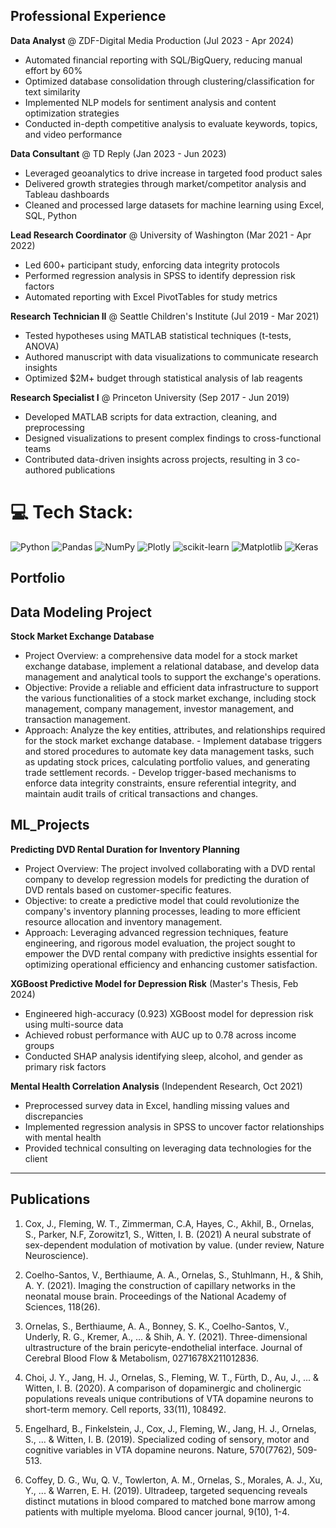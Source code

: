 ## Professional Experience

**Data Analyst** @ ZDF-Digital Media Production (Jul 2023 - Apr 2024)
- Automated financial reporting with SQL/BigQuery, reducing manual effort by 60%  
- Optimized database consolidation through clustering/classification for text similarity  
- Implemented NLP models for sentiment analysis and content optimization strategies
- Conducted in-depth competitive analysis to evaluate keywords, topics, and video performance

**Data Consultant** @ TD Reply (Jan 2023 - Jun 2023)  
- Leveraged geoanalytics to drive increase in targeted food product sales
- Delivered growth strategies through market/competitor analysis and Tableau dashboards
- Cleaned and processed large datasets for machine learning using Excel, SQL, Python

**Lead Research Coordinator** @ University of Washington (Mar 2021 - Apr 2022)
- Led 600+ participant study, enforcing data integrity protocols 
- Performed regression analysis in SPSS to identify depression risk factors
- Automated reporting with Excel PivotTables for study metrics

**Research Technician II** @ Seattle Children's Institute (Jul 2019 - Mar 2021)  
- Tested hypotheses using MATLAB statistical techniques (t-tests, ANOVA)
- Authored manuscript with data visualizations to communicate research insights
- Optimized $2M+ budget through statistical analysis of lab reagents

**Research Specialist I** @ Princeton University (Sep 2017 - Jun 2019)
- Developed MATLAB scripts for data extraction, cleaning, and preprocessing
- Designed visualizations to present complex findings to cross-functional teams  
- Contributed data-driven insights across projects, resulting in 3 co-authored publications

# 💻 Tech Stack:
![Python](https://img.shields.io/badge/python-3670A0?style=for-the-badge&logo=python&logoColor=ffdd54) ![Pandas](https://img.shields.io/badge/pandas-%23150458.svg?style=for-the-badge&logo=pandas&logoColor=white) ![NumPy](https://img.shields.io/badge/numpy-%23013243.svg?style=for-the-badge&logo=numpy&logoColor=white) ![Plotly](https://img.shields.io/badge/Plotly-%233F4F75.svg?style=for-the-badge&logo=plotly&logoColor=white) ![scikit-learn](https://img.shields.io/badge/scikit--learn-%23F7931E.svg?style=for-the-badge&logo=scikit-learn&logoColor=white) ![Matplotlib](https://img.shields.io/badge/Matplotlib-%23ffffff.svg?style=for-the-badge&logo=Matplotlib&logoColor=black) ![Keras](https://img.shields.io/badge/Keras-%23D00000.svg?style=for-the-badge&logo=Keras&logoColor=white)


## Portfolio

## Data Modeling Project 
**Stock Market Exchange Database**
- Project Overview: a comprehensive data model for a stock market exchange database, implement a relational database, and develop data management and analytical tools to support the exchange's operations. 
- Objective: Provide a reliable and efficient data infrastructure to support the various functionalities of a stock market exchange, including stock management, company management, investor management, and transaction management.
- Approach: Analyze the key entities, attributes, and relationships required for the stock market exchange database.
      - Implement database triggers and stored procedures to automate key data management tasks, such as updating 
      stock prices, calculating portfolio values, and generating trade settlement records.
      - Develop trigger-based mechanisms to enforce data integrity constraints, ensure referential integrity, and 
        maintain audit trails of critical transactions and changes.

## ML_Projects

**Predicting DVD Rental Duration for Inventory Planning**
- Project Overview: The project involved collaborating with a DVD rental company to develop regression models for predicting the duration of DVD rentals based on customer-specific features.
- Objective: to create a predictive model that could revolutionize the company's inventory planning processes, leading to more efficient resource allocation and inventory management.
- Approach: Leveraging advanced regression techniques, feature engineering, and rigorous model evaluation, the project sought to empower the DVD rental company with predictive insights essential for optimizing operational efficiency and enhancing customer satisfaction.

**XGBoost Predictive Model for Depression Risk** (Master's Thesis, Feb 2024)
- Engineered high-accuracy (0.923) XGBoost model for depression risk using multi-source data
- Achieved robust performance with AUC up to 0.78 across income groups
- Conducted SHAP analysis identifying sleep, alcohol, and gender as primary risk factors

**Mental Health Correlation Analysis** (Independent Research, Oct 2021)
- Preprocessed survey data in Excel, handling missing values and discrepancies  
- Implemented regression analysis in SPSS to uncover factor relationships with mental health
- Provided technical consulting on leveraging data technologies for the client


---
## Publications
1. Cox, J., Fleming, W. T., Zimmerman, C.A, Hayes, C., Akhil, B., Ornelas, S., Parker, N.F, Zorowitz1, S., Witten, I. B. (2021) A neural substrate of sex-dependent modulation of motivation by value. (under review, Nature Neuroscience).

2. Coelho-Santos, V., Berthiaume, A. A., Ornelas, S., Stuhlmann, H., & Shih, A. Y. (2021). Imaging the construction of capillary networks in the neonatal mouse brain. Proceedings of the National Academy of Sciences, 118(26).

3. Ornelas, S., Berthiaume, A. A., Bonney, S. K., Coelho-Santos, V., Underly, R. G., Kremer, A., ... & Shih, A. Y. (2021). Three-dimensional ultrastructure of the brain pericyte-endothelial interface. Journal of Cerebral Blood Flow & Metabolism, 0271678X211012836.

4. Choi, J. Y., Jang, H. J., Ornelas, S., Fleming, W. T., Fürth, D., Au, J., ... & Witten, I. B. (2020). A comparison of dopaminergic and cholinergic populations reveals unique contributions of VTA dopamine neurons to short-term memory. Cell reports, 33(11), 108492.

5. Engelhard, B., Finkelstein, J., Cox, J., Fleming, W., Jang, H. J., Ornelas, S., ... & Witten, I. B. (2019). Specialized coding of sensory, motor and cognitive variables in VTA dopamine neurons. Nature, 570(7762), 509-513.

6. Coffey, D. G., Wu, Q. V., Towlerton, A. M., Ornelas, S., Morales, A. J., Xu, Y., ... & Warren, E. H. (2019). Ultradeep, targeted sequencing reveals distinct mutations in blood compared to matched bone marrow among patients with multiple myeloma. Blood cancer journal, 9(10), 1-4.

